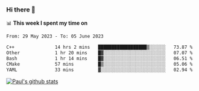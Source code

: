 ### Hi there 👋

📊 **This week I spent my time on**
<!--START_SECTION:waka-->

```txt
From: 29 May 2023 - To: 05 June 2023

C++               14 hrs 2 mins   ██████████████████▒░░░░░░   73.87 %
Other             1 hr 20 mins    █▓░░░░░░░░░░░░░░░░░░░░░░░   07.07 %
Bash              1 hr 14 mins    █▓░░░░░░░░░░░░░░░░░░░░░░░   06.51 %
CMake             57 mins         █▒░░░░░░░░░░░░░░░░░░░░░░░   05.06 %
YAML              33 mins         ▓░░░░░░░░░░░░░░░░░░░░░░░░   02.94 %
```

<!--END_SECTION:waka-->


[![Paul's github stats](https://github-readme-stats.vercel.app/api?username=mickeyouyou&theme=dracula&show_icons=true)](https://github.com/anuraghazra/github-readme-stats)
